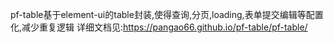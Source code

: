pf-table基于element-ui的table封装,使得查询,分页,loading,表单提交编辑等配置化,减少重复逻辑
详细文档见:https://pangao66.github.io/pf-table/pf-table/
